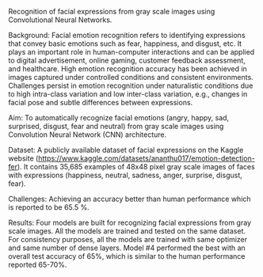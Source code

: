 Recognition of facial expressions from gray scale images using Convolutional Neural Networks. 

Background: Facial emotion recognition refers to identifying expressions that convey basic emotions such as fear, happiness, and disgust, etc. It plays an important role in human-computer interactions and can be applied to digital advertisement, online gaming, customer feedback assessment, and healthcare. High emotion recognition accuracy has been achieved in images captured under controlled conditions and consistent environments. Challenges persist in emotion recognition under naturalistic conditions due to high intra-class variation and low inter-class variation, e.g., changes in facial pose and subtle differences between expressions.

Aim: To automatically recognize facial emotions (angry, happy, sad, surprised, disgust, fear and neutral) from gray scale images using Convolution Neural Network (CNN) architecture. 

Dataset: A publicly available dataset of facial expressions on the Kaggle website (https://www.kaggle.com/datasets/ananthu017/emotion-detection-fer). It contains 35,685 examples of 48x48 pixel gray scale images of faces with expressions (happiness, neutral, sadness, anger, surprise, disgust, fear).

Challenges: Achieving an accuracy better than human performance which is reported to be 65.5 %.

Results: Four models are built for recognizing facial expressions from gray scale images. All the models are trained and tested on the same dataset. For consistency purposes, all the models are trained with same optimizer and same number of dense layers. Model #4 performed the best with an overall test accuracy of 65%, which is similar to the human performance reported 65-70%.
